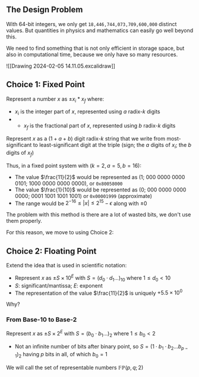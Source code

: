 ## The Design Problem

With 64-bit integers, we only get `18,446,744,073,709,600,000` distinct values. But quantities in physics and mathematics can easily go well beyond this.

We need to find something that is not only efficient in storage space, but also in computational time, because we only have so many resources.

![[Drawing 2024-02-05 14.11.05.excalidraw]]

## Choice 1: Fixed Point

Represent a number $x$ as $\pm x_i * x_f$ where:
- $x_i$ is the integer part of $x$, represented using $a$ radix-$k$ digits
- - $x_f$ is the fractional part of $x$, represented using $b$ radix-$k$ digits

Represent $x$ as a $(1+a+b)$ digit radix-$k$ string that we write from most-significant to least-significant digit at the triple (sign; the $a$ digits of $x_i$; the $b$ digits of $x_f$)

Thus, in a fixed point system with ($k=2,a=5,b=16$):
- The value $\frac{11}{2}$ would be represented as (1; 000 0000 0000 0101; 1000 0000 0000 0000), or `0x80058000`
- The value $\frac{1}{10}$ would be represented as (0; 000 0000 0000 0000; 0001 1001 1001 1001) or `0x00001999` (approximate)
- The range would be $2^{-16}\leq |x| \leq 2^15-\epsilon$ along with $\pm0$ 

The problem with this method is there are a lot of wasted bits, we don't use them properly. 

For this reason, we move to using Choice 2:

## Choice 2: Floating Point

Extend the idea that is used in scientific notation:
- Represent $x$ as $\pm S\times 10^E$ with $S=(d_0\cdot d_1 \ldots)_{10}$ where $1\leq d_0 < 10$ 
- $S$: significant/mantissa; $E$: exponent
- The representation of the value $\frac{11}{2}$ is uniquely $+5.5\times 10^0$

Why?

### From Base-10 to Base-2

Represent $x$ as $\pm S\times 2^E$ with $S=(b_0\cdot b_1 \ldots)_{2}$ where $1\leq b_0 < 2$ 
- Not an infinite number of bits after binary point, so $S=(1\cdot b_1\cdot b_2 \ldots b_{p-1})_{2}$  having $p$ bits in all, of which $b_0=1$ 

We will call the set of representable numbers $\mathbb{FP}(p,q;2)$
